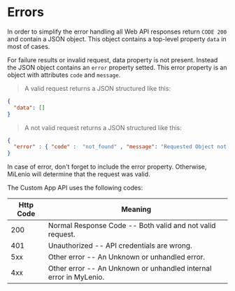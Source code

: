 # Errors

In order to simplify the error handling all Web API responses return <code>CODE 200</code> and contain a JSON object. This object contains a top-level property <code>data</code> in most of cases.

For failure results or invalid request, data property is not present. Instead the JSON object contains an <code>error</code> property setted. This error property is an object with attributes <code>code</code> and <code>message</code>.

> A valid request returns a JSON structured like this:

```json
{
  "data": []
}
```

> A not valid request returns a JSON structured like this:

```json
{
  "error" : { "code" :  "not_found" , "message": "Requested Object not found"},
}
```

<aside class="notice">
    In case of error, don't forget to include the error property. Otherwise, MiLenio will determine that the request was valid.
</aside>

The Custom App API uses the following codes:

Http Code | Meaning
---------- | -------
200 | Normal Response Code -- Both valid and not valid request.
401 | Unauthorized -- API credentials are wrong.
5xx | Other error -- An Unknown or unhandled error.
4xx | Other error -- An Unknown or unhandled internal error in MyLenio.

